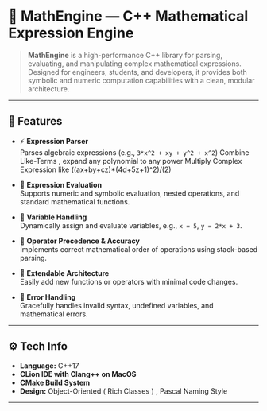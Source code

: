 # 🧮 MathEngine — C++ Mathematical Expression Engine

> **MathEngine** is a high-performance C++ library for parsing, evaluating, and manipulating complex mathematical expressions.  
> Designed for engineers, students, and developers, it provides both symbolic and numeric computation capabilities with a clean, modular architecture.

---

## 🚀 Features

- ⚡ **Expression Parser**  
  Parses algebraic expressions (e.g., `3*x^2 + xy + y^2 + x^2`)
  Combine Like-Terms , expand any polynomial to any power
  Multiply Complex Expression like ((ax+by+cz)*(4d+5z+1)^2)/(2)

- 🧠 **Expression Evaluation**  
  Supports numeric and symbolic evaluation, nested operations, and standard mathematical functions.

- 🧩 **Variable Handling**  
  Dynamically assign and evaluate variables, e.g., `x = 5`, `y = 2*x + 3`.

- 🔁 **Operator Precedence & Accuracy**  
  Implements correct mathematical order of operations using stack-based parsing.

- 🧰 **Extendable Architecture**  
  Easily add new functions or operators with minimal code changes.

- 🧾 **Error Handling**  
  Gracefully handles invalid syntax, undefined variables, and mathematical errors.

---

## ⚙️ Tech Info

- **Language:** C++17
- **CLion IDE with Clang++ on MacOS**
- **CMake Build System**
- **Design:** Object-Oriented ( Rich Classes ) , Pascal Naming Style


---
